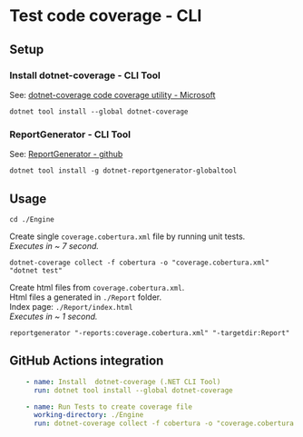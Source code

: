

# Test code coverage - CLI


## Setup

### Install dotnet-coverage - CLI Tool

See: [dotnet-coverage code coverage utility - Microsoft](https://learn.microsoft.com/en-us/dotnet/core/additional-tools/dotnet-coverage)

```
dotnet tool install --global dotnet-coverage
```


### ReportGenerator - CLI Tool

See: [ReportGenerator - github](https://github.com/danielpalme/ReportGenerator)

```
dotnet tool install -g dotnet-reportgenerator-globaltool
```


## Usage

```
cd ./Engine
```

Create single `coverage.cobertura.xml` file by running unit tests.  
*Executes in ~ 7 second.*
```
dotnet-coverage collect -f cobertura -o "coverage.cobertura.xml" "dotnet test"
```

Create html files from `coverage.cobertura.xml`.  
Html files a generated in `./Report` folder.  
Index page: `./Report/index.html`  
*Executes in ~ 1 second.*
```
reportgenerator "-reports:coverage.cobertura.xml" "-targetdir:Report"
```


## GitHub Actions integration
```yaml
    - name: Install  dotnet-coverage (.NET CLI Tool)
      run: dotnet tool install --global dotnet-coverage

    - name: Run Tests to create coverage file
      working-directory: ./Engine
      run: dotnet-coverage collect -f cobertura -o "coverage.cobertura.xml" "dotnet test"
```